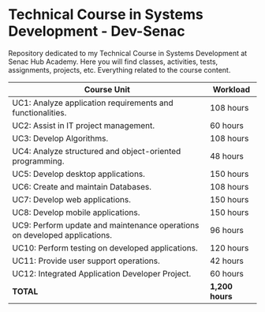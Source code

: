 # Technical Course in Systems Development - Dev-Senac

Repository dedicated to my Technical Course in Systems Development at Senac Hub Academy. Here you will find classes, activities, tests, assignments, projects, etc. Everything related to the course content.

| Course Unit                                                                             | Workload      |
|-----------------------------------------------------------------------------------------|---------------|
| UC1: Analyze application requirements and functionalities.                              | 108 hours     |
| UC2: Assist in IT project management.                                                   | 60 hours      |
| UC3: Develop Algorithms.                                                                | 108 hours     |
| UC4: Analyze structured and object-oriented programming.                                | 48 hours      |
| UC5: Develop desktop applications.                                                      | 150 hours     |
| UC6: Create and maintain Databases.                                                     | 108 hours     |
| UC7: Develop web applications.                                                          | 150 hours     |
| UC8: Develop mobile applications.                                                       | 150 hours     |
| UC9: Perform update and maintenance operations on developed applications.               | 96 hours      |
| UC10: Perform testing on developed applications.                                        | 120 hours     |
| UC11: Provide user support operations.                                                  | 42 hours      |
| UC12: Integrated Application Developer Project.                                         | 60 hours      |
| **TOTAL**                                                                               | **1,200 hours** |
